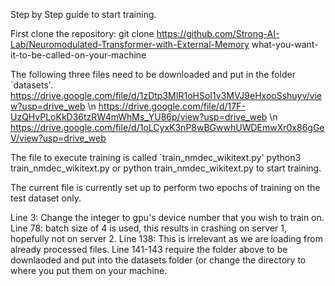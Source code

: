Step by Step guide to start training.

First clone the repository:
  git clone https://github.com/Strong-AI-Lab/Neuromodulated-Transformer-with-External-Memory what-you-want-it-to-be-called-on-your-machine

The following three files need to be downloaded and put in the folder `datasets'.
  https://drive.google.com/file/d/1zDtp3MIR1oHSoI1v3MVJ9eHxooSshuyv/view?usp=drive_web \n
  https://drive.google.com/file/d/17F-UzQHvPLoKkD36tzRW4mWhMs_YU86p/view?usp=drive_web \n
  https://drive.google.com/file/d/1oLCyxK3nP8wBGwwhUWDEmwXr0x86gGeV/view?usp=drive_web

The file to execute training is called `train_nmdec_wikitext.py'
  python3 train_nmdec_wikitext.py or python train_nmdec_wikitext.py to start training.
    
The current file is currently set up to perform two epochs of training on the test dataset only.

Line 3: Change the integer to gpu's device number that you wish to train on.
Line 78: batch size of 4 is used, this results in crashing on server 1, hopefully not on server 2.
Line 138: This is irrelevant as we are loading from already processed files.
Line 141-143 require the folder above to be downlaoded and put into the datasets folder (or change the directory to where you put them on your machine.
